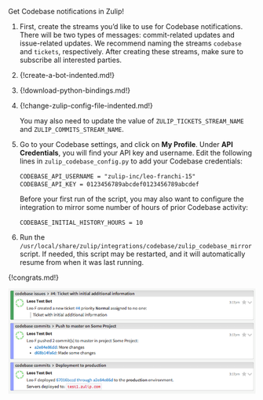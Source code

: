 Get Codebase notifications in Zulip!

1. First, create the streams you’d like to use for Codebase notifications. There
   will be two types of messages: commit-related updates and issue-related
   updates. We recommend naming the streams `codebase` and `tickets`, respectively.
   After creating these streams, make sure to subscribe all interested parties.

1. {!create-a-bot-indented.md!}

1. {!download-python-bindings.md!}

1. {!change-zulip-config-file-indented.md!}

    You may also need to update the value of `ZULIP_TICKETS_STREAM_NAME` and
    `ZULIP_COMMITS_STREAM_NAME`.

1.  Go to your Codebase settings, and click on **My Profile**. Under
    **API Credentials**, you will find your API key and username.
    Edit the following lines in `zulip_codebase_config.py` to add your Codebase
    credentials:

    ```
    CODEBASE_API_USERNAME = "zulip-inc/leo-franchi-15"
    CODEBASE_API_KEY = 0123456789abcdef0123456789abcdef
    ```

    Before your first run of the script, you may also want to configure the
    integration to mirror some number of hours of prior Codebase activity:

    ```
    CODEBASE_INITIAL_HISTORY_HOURS = 10
    ```

1. Run the `/usr/local/share/zulip/integrations/codebase/zulip_codebase_mirror`
   script. If needed, this script may be restarted, and it will automatically
   resume from when it was last running.

{!congrats.md!}

![](/static/images/integrations/codebase/001.png)
